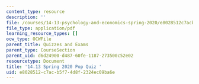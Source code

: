 ```yaml
---
content_type: resource
description: ''
file: /courses/14-13-psychology-and-economics-spring-2020/e8028512c7acb5f74d8f2324ec09ba6e_MIT14-13s20_popquiz.pdf
file_type: application/pdf
learning_resource_types: []
ocw_type: OCWFile
parent_title: Quizzes and Exams
parent_type: CourseSection
parent_uid: d6d24900-d487-60fe-1187-273500c52e02
resourcetype: Document
title: '14.13 Spring 2020 Pop Quiz '
uid: e8028512-c7ac-b5f7-4d8f-2324ec09ba6e
---
```

